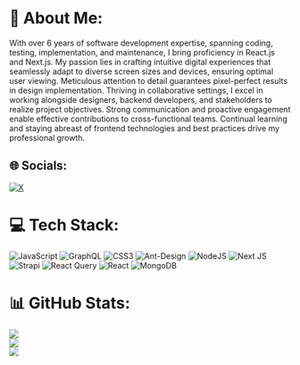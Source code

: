 # 💫 About Me:
With over 6 years of software development expertise, spanning coding, testing, implementation, and maintenance, I bring proficiency in React.js and Next.js. My passion lies in crafting intuitive digital experiences that seamlessly adapt to diverse screen sizes and devices, ensuring optimal user viewing. Meticulous attention to detail guarantees pixel-perfect results in design implementation. Thriving in collaborative settings, I excel in working alongside designers, backend developers, and stakeholders to realize project objectives. Strong communication and proactive engagement enable effective contributions to cross-functional teams. Continual learning and staying abreast of frontend technologies and best practices drive my professional growth.


## 🌐 Socials:
[![X](https://img.shields.io/badge/X-black.svg?logo=X&logoColor=white)](https://x.com/kprocks07) 

# 💻 Tech Stack:
![JavaScript](https://img.shields.io/badge/javascript-%23323330.svg?style=for-the-badge&logo=javascript&logoColor=%23F7DF1E) ![GraphQL](https://img.shields.io/badge/-GraphQL-E10098?style=for-the-badge&logo=graphql&logoColor=white) ![CSS3](https://img.shields.io/badge/css3-%231572B6.svg?style=for-the-badge&logo=css3&logoColor=white) ![Ant-Design](https://img.shields.io/badge/-AntDesign-%230170FE?style=for-the-badge&logo=ant-design&logoColor=white) ![NodeJS](https://img.shields.io/badge/node.js-6DA55F?style=for-the-badge&logo=node.js&logoColor=white) ![Next JS](https://img.shields.io/badge/Next-black?style=for-the-badge&logo=next.js&logoColor=white) ![Strapi](https://img.shields.io/badge/strapi-%232E7EEA.svg?style=for-the-badge&logo=strapi&logoColor=white) ![React Query](https://img.shields.io/badge/-React%20Query-FF4154?style=for-the-badge&logo=react%20query&logoColor=white) ![React](https://img.shields.io/badge/react-%2320232a.svg?style=for-the-badge&logo=react&logoColor=%2361DAFB) ![MongoDB](https://img.shields.io/badge/MongoDB-%234ea94b.svg?style=for-the-badge&logo=mongodb&logoColor=white)
# 📊 GitHub Stats:
![](https://github-readme-stats.vercel.app/api?username=kprocks86&theme=dark&hide_border=true&include_all_commits=true&count_private=false)<br/>
![](https://github-readme-streak-stats.herokuapp.com/?user=kprocks86&theme=dark&hide_border=true)<br/>
![](https://github-readme-stats.vercel.app/api/top-langs/?username=kprocks86&theme=dark&hide_border=true&include_all_commits=true&count_private=false&layout=compact)

<!-- Proudly created with GPRM ( https://gprm.itsvg.in ) -->
